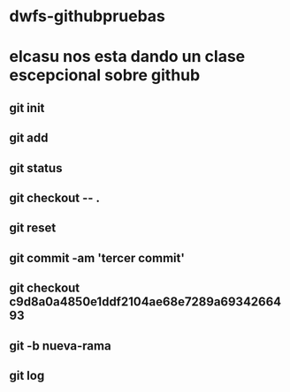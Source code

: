 # dwfs-githubpruebas
# elcasu nos esta dando un clase escepcional sobre github
## git init
## git add
## git status
## git checkout -- .
## git reset
## git commit -am 'tercer commit'
## git checkout c9d8a0a4850e1ddf2104ae68e7289a6934266493
## git -b nueva-rama
## git log
